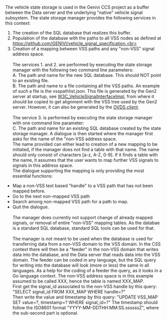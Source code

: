 The vehicle state storage is used in the Genivi CCS project as a buffer between the Data server and the underlying "native" vehicle signal subsystem. The state storage manager provides the following services in this context:<br>
1. The creation of the SQL database that realizes this buffer.<br>
2. Population of the database with the paths to all VSS nodes as defined at https://github.com/GENIVI/vehicle_signal_specification.<br>
3. Creation of a mapping between VSS paths and any "non-VSS" signal address space.<br><br>
The services 1. and 2. are performed by executing the state storage manager with the following two command line parameters:<br>
A. The path and name for the new SQL database. This should NOT point to an existing file.<br>
B. The path and name to a file containing all the VSS paths. An example of such a file is the vsspathlist.json. 
This file is generated by the Gen2 server at startup, see <a href="https://github.com/MEAE-GOT/W3C_VehicleSignalInterfaceImpl">W3C_VehicleSignalInterfaceImpl</a>, 
from where it should be copied to get alignment with the VSS tree used by the Gen2 server.
However, it can also be generated by the <a href="https://github.com/GENIVI/ccs-w3c-client/tree/master/ovds/client)">OVDS client</a>.<br><br>
The service 3. is performed by executing the state storage manager with one command line parameter:<br>
C. The path and name for an existing SQL database created by the state storage manager.
A dialogue is then started where the manager first asks for the name of the "non-VSS address space.<br>
The name provided can either lead to creation of a new mapping to be initiated, if the manager does not find a table with that name. 
The name should only consist of characters [a-z, A-Z, 0-9].
If it finds a table with the name, it assumes that the user wants to map further VSS signals to signals in this address space.<br>
The dialogue supporting the mapping is only providing the most essential functions:<br>
- Map a non-VSS text based "handle" to a VSS path that has not been mapped before.<br>
- Go to the next non-mapped VSS path<br>
- Search among non-mapped VSS path for a path to map.<br>
- Quit the dialogue.<br><br>
The manager does currently not support change of already mapped signals, or removal of entire "non-VSS" mapping tables. 
As the databae is a standard SQL database, standard SQL tools can be used for that.<br><br>
The manager is not meant to be used when the database is used for transferring data from a non-VSS domain to the VSS domain. 
In the CSS context there will then be a "feeder" in the non-VSS domain that writes data into the database, and the Data server that reads data into the VSS domain. 
The feeder can be coded in any language, but the SQL query for writing into the database will look (more or less) the same in all languages. 
As a help for the coding of a feeder the query, as it looks in a Go language context.
The non-VSS address space is in this example assumed to be called XXX, hence the table is named XXX_MAP.<br>
First get the signal_id associated to the non-VSS handle by this query: "SELECT signal_id FROM XXX_MAP WHERE handle=?"<br>
Then write the value and timestamp by this query: "UPDATE VSS_MAP SET value=?, timestamp=? WHERE signal_id=?"
The timestamp should follow the ISO8601 format "YYYY-MM-DDTHH:MM:SS.ssssssZ", where the sub-second part is optional.
